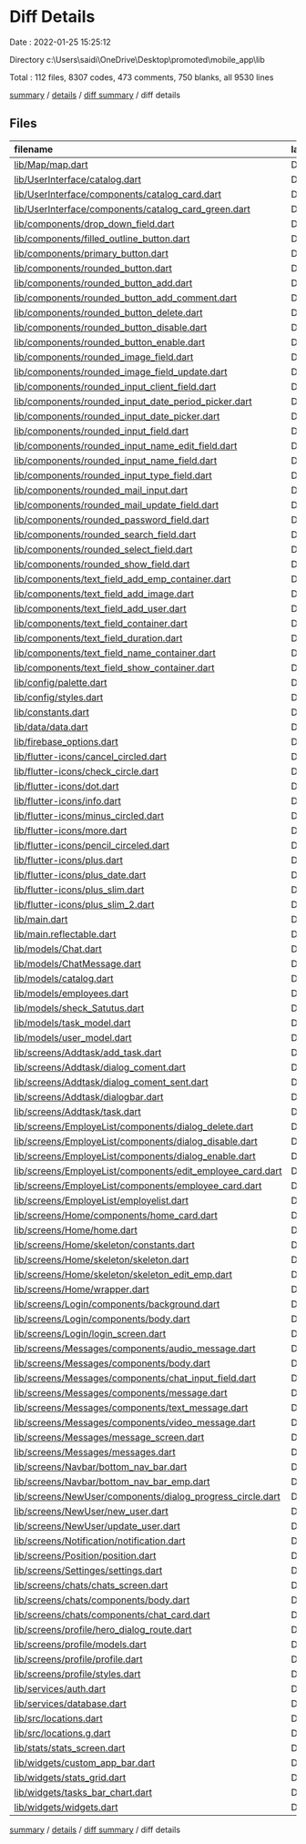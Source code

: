 # Diff Details

Date : 2022-01-25 15:25:12

Directory c:\Users\saidi\OneDrive\Desktop\promoted\mobile_app\lib

Total : 112 files,  8307 codes, 473 comments, 750 blanks, all 9530 lines

[summary](results.md) / [details](details.md) / [diff summary](diff.md) / diff details

## Files
| filename | language | code | comment | blank | total |
| :--- | :--- | ---: | ---: | ---: | ---: |
| [lib/Map/map.dart](/lib/Map/map.dart) | Dart | 46 | 0 | 9 | 55 |
| [lib/UserInterface/catalog.dart](/lib/UserInterface/catalog.dart) | Dart | 121 | 1 | 5 | 127 |
| [lib/UserInterface/components/catalog_card.dart](/lib/UserInterface/components/catalog_card.dart) | Dart | 71 | 0 | 6 | 77 |
| [lib/UserInterface/components/catalog_card_green.dart](/lib/UserInterface/components/catalog_card_green.dart) | Dart | 81 | 0 | 5 | 86 |
| [lib/components/drop_down_field.dart](/lib/components/drop_down_field.dart) | Dart | 47 | 56 | 9 | 112 |
| [lib/components/filled_outline_button.dart](/lib/components/filled_outline_button.dart) | Dart | 32 | 0 | 5 | 37 |
| [lib/components/primary_button.dart](/lib/components/primary_button.dart) | Dart | 31 | 0 | 5 | 36 |
| [lib/components/rounded_button.dart](/lib/components/rounded_button.dart) | Dart | 42 | 2 | 5 | 49 |
| [lib/components/rounded_button_add.dart](/lib/components/rounded_button_add.dart) | Dart | 39 | 0 | 4 | 43 |
| [lib/components/rounded_button_add_comment.dart](/lib/components/rounded_button_add_comment.dart) | Dart | 39 | 3 | 5 | 47 |
| [lib/components/rounded_button_delete.dart](/lib/components/rounded_button_delete.dart) | Dart | 39 | 3 | 5 | 47 |
| [lib/components/rounded_button_disable.dart](/lib/components/rounded_button_disable.dart) | Dart | 39 | 3 | 5 | 47 |
| [lib/components/rounded_button_enable.dart](/lib/components/rounded_button_enable.dart) | Dart | 39 | 3 | 5 | 47 |
| [lib/components/rounded_image_field.dart](/lib/components/rounded_image_field.dart) | Dart | 54 | 1 | 6 | 61 |
| [lib/components/rounded_image_field_update.dart](/lib/components/rounded_image_field_update.dart) | Dart | 55 | 1 | 6 | 62 |
| [lib/components/rounded_input_client_field.dart](/lib/components/rounded_input_client_field.dart) | Dart | 23 | 0 | 3 | 26 |
| [lib/components/rounded_input_date_period_picker.dart](/lib/components/rounded_input_date_period_picker.dart) | Dart | 69 | 1 | 6 | 76 |
| [lib/components/rounded_input_date_picker.dart](/lib/components/rounded_input_date_picker.dart) | Dart | 84 | 1 | 7 | 92 |
| [lib/components/rounded_input_field.dart](/lib/components/rounded_input_field.dart) | Dart | 31 | 0 | 3 | 34 |
| [lib/components/rounded_input_name_edit_field.dart](/lib/components/rounded_input_name_edit_field.dart) | Dart | 35 | 0 | 4 | 39 |
| [lib/components/rounded_input_name_field.dart](/lib/components/rounded_input_name_field.dart) | Dart | 30 | 0 | 4 | 34 |
| [lib/components/rounded_input_type_field.dart](/lib/components/rounded_input_type_field.dart) | Dart | 24 | 0 | 3 | 27 |
| [lib/components/rounded_mail_input.dart](/lib/components/rounded_mail_input.dart) | Dart | 68 | 0 | 5 | 73 |
| [lib/components/rounded_mail_update_field.dart](/lib/components/rounded_mail_update_field.dart) | Dart | 72 | 0 | 4 | 76 |
| [lib/components/rounded_password_field.dart](/lib/components/rounded_password_field.dart) | Dart | 49 | 0 | 6 | 55 |
| [lib/components/rounded_search_field.dart](/lib/components/rounded_search_field.dart) | Dart | 30 | 0 | 3 | 33 |
| [lib/components/rounded_select_field.dart](/lib/components/rounded_select_field.dart) | Dart | 224 | 0 | 30 | 254 |
| [lib/components/rounded_show_field.dart](/lib/components/rounded_show_field.dart) | Dart | 29 | 0 | 3 | 32 |
| [lib/components/text_field_add_emp_container.dart](/lib/components/text_field_add_emp_container.dart) | Dart | 22 | 0 | 3 | 25 |
| [lib/components/text_field_add_image.dart](/lib/components/text_field_add_image.dart) | Dart | 23 | 0 | 3 | 26 |
| [lib/components/text_field_add_user.dart](/lib/components/text_field_add_user.dart) | Dart | 23 | 0 | 3 | 26 |
| [lib/components/text_field_container.dart](/lib/components/text_field_container.dart) | Dart | 26 | 0 | 3 | 29 |
| [lib/components/text_field_duration.dart](/lib/components/text_field_duration.dart) | Dart | 22 | 0 | 3 | 25 |
| [lib/components/text_field_name_container.dart](/lib/components/text_field_name_container.dart) | Dart | 24 | 0 | 3 | 27 |
| [lib/components/text_field_show_container.dart](/lib/components/text_field_show_container.dart) | Dart | 27 | 0 | 3 | 30 |
| [lib/config/palette.dart](/lib/config/palette.dart) | Dart | 4 | 1 | 2 | 7 |
| [lib/config/styles.dart](/lib/config/styles.dart) | Dart | 16 | 0 | 4 | 20 |
| [lib/constants.dart](/lib/constants.dart) | Dart | 10 | 0 | 4 | 14 |
| [lib/data/data.dart](/lib/data/data.dart) | Dart | 1 | 0 | 1 | 2 |
| [lib/firebase_options.dart](/lib/firebase_options.dart) | Dart | 49 | 13 | 6 | 68 |
| [lib/flutter-icons/cancel_circled.dart](/lib/flutter-icons/cancel_circled.dart) | Dart | 8 | 0 | 4 | 12 |
| [lib/flutter-icons/check_circle.dart](/lib/flutter-icons/check_circle.dart) | Dart | 7 | 19 | 4 | 30 |
| [lib/flutter-icons/dot.dart](/lib/flutter-icons/dot.dart) | Dart | 8 | 19 | 4 | 31 |
| [lib/flutter-icons/info.dart](/lib/flutter-icons/info.dart) | Dart | 8 | 19 | 4 | 31 |
| [lib/flutter-icons/minus_circled.dart](/lib/flutter-icons/minus_circled.dart) | Dart | 8 | 19 | 4 | 31 |
| [lib/flutter-icons/more.dart](/lib/flutter-icons/more.dart) | Dart | 8 | 19 | 4 | 31 |
| [lib/flutter-icons/pencil_circeled.dart](/lib/flutter-icons/pencil_circeled.dart) | Dart | 8 | 19 | 4 | 31 |
| [lib/flutter-icons/plus.dart](/lib/flutter-icons/plus.dart) | Dart | 8 | 19 | 4 | 31 |
| [lib/flutter-icons/plus_date.dart](/lib/flutter-icons/plus_date.dart) | Dart | 8 | 19 | 4 | 31 |
| [lib/flutter-icons/plus_slim.dart](/lib/flutter-icons/plus_slim.dart) | Dart | 8 | 19 | 4 | 31 |
| [lib/flutter-icons/plus_slim_2.dart](/lib/flutter-icons/plus_slim_2.dart) | Dart | 8 | 19 | 4 | 31 |
| [lib/main.dart](/lib/main.dart) | Dart | 24 | 4 | 4 | 32 |
| [lib/main.reflectable.dart](/lib/main.reflectable.dart) | Dart | 0 | 1 | 0 | 1 |
| [lib/models/Chat.dart](/lib/models/Chat.dart) | Dart | 69 | 0 | 3 | 72 |
| [lib/models/ChatMessage.dart](/lib/models/ChatMessage.dart) | Dart | 58 | 0 | 4 | 62 |
| [lib/models/catalog.dart](/lib/models/catalog.dart) | Dart | 50 | 0 | 3 | 53 |
| [lib/models/employees.dart](/lib/models/employees.dart) | Dart | 14 | 17 | 5 | 36 |
| [lib/models/sheck_Satutus.dart](/lib/models/sheck_Satutus.dart) | Dart | 11 | 0 | 3 | 14 |
| [lib/models/task_model.dart](/lib/models/task_model.dart) | Dart | 36 | 0 | 5 | 41 |
| [lib/models/user_model.dart](/lib/models/user_model.dart) | Dart | 34 | 4 | 11 | 49 |
| [lib/screens/Addtask/add_task.dart](/lib/screens/Addtask/add_task.dart) | Dart | 640 | 18 | 44 | 702 |
| [lib/screens/Addtask/dialog_coment.dart](/lib/screens/Addtask/dialog_coment.dart) | Dart | 106 | 1 | 3 | 110 |
| [lib/screens/Addtask/dialog_coment_sent.dart](/lib/screens/Addtask/dialog_coment_sent.dart) | Dart | 107 | 0 | 3 | 110 |
| [lib/screens/Addtask/dialogbar.dart](/lib/screens/Addtask/dialogbar.dart) | Dart | 62 | 0 | 3 | 65 |
| [lib/screens/Addtask/task.dart](/lib/screens/Addtask/task.dart) | Dart | 551 | 19 | 32 | 602 |
| [lib/screens/EmployeList/components/dialog_delete.dart](/lib/screens/EmployeList/components/dialog_delete.dart) | Dart | 144 | 1 | 9 | 154 |
| [lib/screens/EmployeList/components/dialog_disable.dart](/lib/screens/EmployeList/components/dialog_disable.dart) | Dart | 147 | 1 | 7 | 155 |
| [lib/screens/EmployeList/components/dialog_enable.dart](/lib/screens/EmployeList/components/dialog_enable.dart) | Dart | 147 | 1 | 7 | 155 |
| [lib/screens/EmployeList/components/edit_employee_card.dart](/lib/screens/EmployeList/components/edit_employee_card.dart) | Dart | 320 | 7 | 9 | 336 |
| [lib/screens/EmployeList/components/employee_card.dart](/lib/screens/EmployeList/components/employee_card.dart) | Dart | 148 | 2 | 10 | 160 |
| [lib/screens/EmployeList/employelist.dart](/lib/screens/EmployeList/employelist.dart) | Dart | 204 | 1 | 8 | 213 |
| [lib/screens/Home/components/home_card.dart](/lib/screens/Home/components/home_card.dart) | Dart | 176 | 0 | 5 | 181 |
| [lib/screens/Home/home.dart](/lib/screens/Home/home.dart) | Dart | 261 | 10 | 11 | 282 |
| [lib/screens/Home/skeleton/constants.dart](/lib/screens/Home/skeleton/constants.dart) | Dart | 4 | 0 | 3 | 7 |
| [lib/screens/Home/skeleton/skeleton.dart](/lib/screens/Home/skeleton/skeleton.dart) | Dart | 59 | 0 | 9 | 68 |
| [lib/screens/Home/skeleton/skeleton_edit_emp.dart](/lib/screens/Home/skeleton/skeleton_edit_emp.dart) | Dart | 66 | 0 | 9 | 75 |
| [lib/screens/Home/wrapper.dart](/lib/screens/Home/wrapper.dart) | Dart | 46 | 3 | 9 | 58 |
| [lib/screens/Login/components/background.dart](/lib/screens/Login/components/background.dart) | Dart | 23 | 0 | 3 | 26 |
| [lib/screens/Login/components/body.dart](/lib/screens/Login/components/body.dart) | Dart | 134 | 2 | 11 | 147 |
| [lib/screens/Login/login_screen.dart](/lib/screens/Login/login_screen.dart) | Dart | 11 | 0 | 3 | 14 |
| [lib/screens/Messages/components/audio_message.dart](/lib/screens/Messages/components/audio_message.dart) | Dart | 64 | 0 | 4 | 68 |
| [lib/screens/Messages/components/body.dart](/lib/screens/Messages/components/body.dart) | Dart | 25 | 0 | 3 | 28 |
| [lib/screens/Messages/components/chat_input_field.dart](/lib/screens/Messages/components/chat_input_field.dart) | Dart | 83 | 0 | 4 | 87 |
| [lib/screens/Messages/components/message.dart](/lib/screens/Messages/components/message.dart) | Dart | 79 | 0 | 9 | 88 |
| [lib/screens/Messages/components/text_message.dart](/lib/screens/Messages/components/text_message.dart) | Dart | 31 | 0 | 5 | 36 |
| [lib/screens/Messages/components/video_message.dart](/lib/screens/Messages/components/video_message.dart) | Dart | 35 | 0 | 3 | 38 |
| [lib/screens/Messages/message_screen.dart](/lib/screens/Messages/message_screen.dart) | Dart | 51 | 0 | 5 | 56 |
| [lib/screens/Messages/messages.dart](/lib/screens/Messages/messages.dart) | Dart | 20 | 0 | 4 | 24 |
| [lib/screens/Navbar/bottom_nav_bar.dart](/lib/screens/Navbar/bottom_nav_bar.dart) | Dart | 76 | 0 | 6 | 82 |
| [lib/screens/Navbar/bottom_nav_bar_emp.dart](/lib/screens/Navbar/bottom_nav_bar_emp.dart) | Dart | 57 | 0 | 6 | 63 |
| [lib/screens/NewUser/components/dialog_progress_circle.dart](/lib/screens/NewUser/components/dialog_progress_circle.dart) | Dart | 81 | 1 | 5 | 87 |
| [lib/screens/NewUser/new_user.dart](/lib/screens/NewUser/new_user.dart) | Dart | 439 | 10 | 33 | 482 |
| [lib/screens/NewUser/update_user.dart](/lib/screens/NewUser/update_user.dart) | Dart | 429 | 29 | 40 | 498 |
| [lib/screens/Notification/notification.dart](/lib/screens/Notification/notification.dart) | Dart | 20 | 0 | 4 | 24 |
| [lib/screens/Position/position.dart](/lib/screens/Position/position.dart) | Dart | 36 | 5 | 7 | 48 |
| [lib/screens/Settinges/settings.dart](/lib/screens/Settinges/settings.dart) | Dart | 42 | 0 | 5 | 47 |
| [lib/screens/chats/chats_screen.dart](/lib/screens/chats/chats_screen.dart) | Dart | 15 | 0 | 4 | 19 |
| [lib/screens/chats/components/body.dart](/lib/screens/chats/components/body.dart) | Dart | 31 | 0 | 4 | 35 |
| [lib/screens/chats/components/chat_card.dart](/lib/screens/chats/components/chat_card.dart) | Dart | 79 | 0 | 5 | 84 |
| [lib/screens/profile/hero_dialog_route.dart](/lib/screens/profile/hero_dialog_route.dart) | Dart | 33 | 0 | 12 | 45 |
| [lib/screens/profile/models.dart](/lib/screens/profile/models.dart) | Dart | 21 | 10 | 9 | 40 |
| [lib/screens/profile/profile.dart](/lib/screens/profile/profile.dart) | Dart | 315 | 5 | 17 | 337 |
| [lib/screens/profile/styles.dart](/lib/screens/profile/styles.dart) | Dart | 7 | 5 | 5 | 17 |
| [lib/services/auth.dart](/lib/services/auth.dart) | Dart | 194 | 13 | 17 | 224 |
| [lib/services/database.dart](/lib/services/database.dart) | Dart | 79 | 2 | 5 | 86 |
| [lib/src/locations.dart](/lib/src/locations.dart) | Dart | 81 | 2 | 17 | 100 |
| [lib/src/locations.g.dart](/lib/src/locations.g.dart) | Dart | 61 | 4 | 11 | 76 |
| [lib/stats/stats_screen.dart](/lib/stats/stats_screen.dart) | Dart | 91 | 16 | 6 | 113 |
| [lib/widgets/custom_app_bar.dart](/lib/widgets/custom_app_bar.dart) | Dart | 22 | 0 | 3 | 25 |
| [lib/widgets/stats_grid.dart](/lib/widgets/stats_grid.dart) | Dart | 64 | 0 | 3 | 67 |
| [lib/widgets/tasks_bar_chart.dart](/lib/widgets/tasks_bar_chart.dart) | Dart | 114 | 0 | 4 | 118 |
| [lib/widgets/widgets.dart](/lib/widgets/widgets.dart) | Dart | 3 | 0 | 1 | 4 |

[summary](results.md) / [details](details.md) / [diff summary](diff.md) / diff details